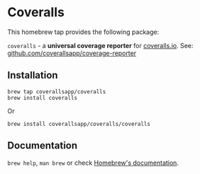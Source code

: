 # Coveralls

This homebrew tap provides the following package:

`coveralls` - a **universal coverage reporter** for [coveralls.io](https://coveralls.io). See: [github.com/coverallsapp/coverage-reporter](https://github.com/coverallsapp/coverage-reporter)

## Installation

```
brew tap coverallsapp/coveralls
brew install coveralls
```

Or

```
brew install coverallsapp/coveralls/coveralls
```

## Documentation

`brew help`, `man brew` or check [Homebrew's documentation](https://docs.brew.sh).
